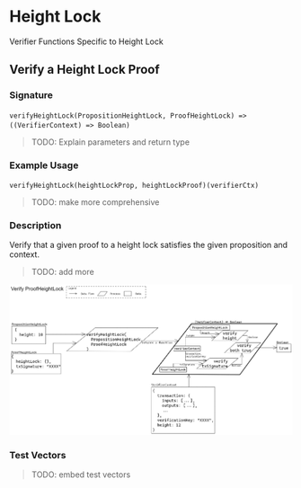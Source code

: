# Height Lock

Verifier Functions Specific to Height Lock

## Verify a Height Lock Proof

### Signature

` verifyHeightLock(PropositionHeightLock, ProofHeightLock) => ((VerifierContext) => Boolean) `

> TODO: Explain parameters and return type

### Example Usage

` verifyHeightLock(heightLockProp, heightLockProof)(verifierCtx) `

> TODO: make more comprehensive

### Description

Verify that a given proof to a height lock satisfies the given proposition and context. 

> TODO: add more

![diagram](./assets/HeightLock_verifyHeightLock.png)

### Test Vectors

> TODO: embed test vectors